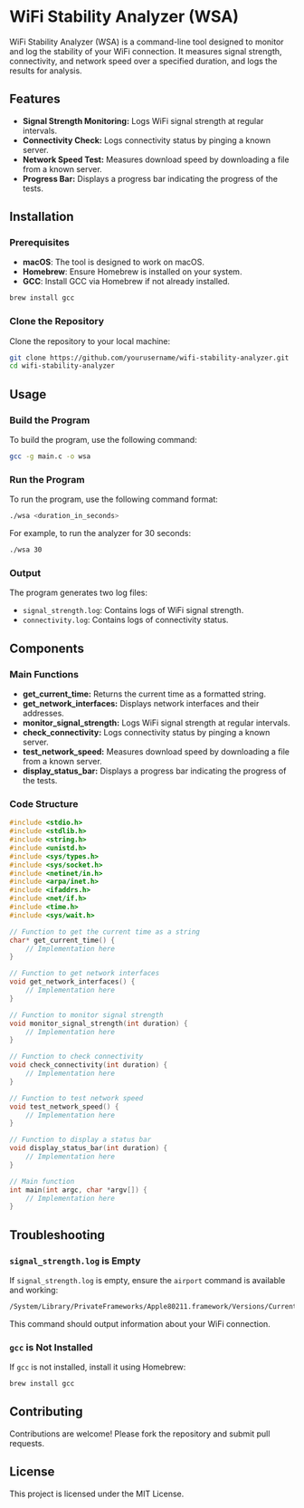 # WiFi Stability Analyzer (WSA)

WiFi Stability Analyzer (WSA) is a command-line tool designed to monitor and log the stability of your WiFi connection. It measures signal strength, connectivity, and network speed over a specified duration, and logs the results for analysis.

## Features

- **Signal Strength Monitoring:** Logs WiFi signal strength at regular intervals.
- **Connectivity Check:** Logs connectivity status by pinging a known server.
- **Network Speed Test:** Measures download speed by downloading a file from a known server.
- **Progress Bar:** Displays a progress bar indicating the progress of the tests.

## Installation

### Prerequisites

- **macOS**: The tool is designed to work on macOS.
- **Homebrew**: Ensure Homebrew is installed on your system.
- **GCC**: Install GCC via Homebrew if not already installed.

```sh
brew install gcc
```

### Clone the Repository

Clone the repository to your local machine:

```sh
git clone https://github.com/yourusername/wifi-stability-analyzer.git
cd wifi-stability-analyzer
```

## Usage

### Build the Program

To build the program, use the following command:

```sh
gcc -g main.c -o wsa
```

### Run the Program

To run the program, use the following command format:

```sh
./wsa <duration_in_seconds>
```

For example, to run the analyzer for 30 seconds:

```sh
./wsa 30
```

### Output

The program generates two log files:

- `signal_strength.log`: Contains logs of WiFi signal strength.
- `connectivity.log`: Contains logs of connectivity status.

## Components

### Main Functions

- **get_current_time:** Returns the current time as a formatted string.
- **get_network_interfaces:** Displays network interfaces and their addresses.
- **monitor_signal_strength:** Logs WiFi signal strength at regular intervals.
- **check_connectivity:** Logs connectivity status by pinging a known server.
- **test_network_speed:** Measures download speed by downloading a file from a known server.
- **display_status_bar:** Displays a progress bar indicating the progress of the tests.

### Code Structure

```c
#include <stdio.h>
#include <stdlib.h>
#include <string.h>
#include <unistd.h>
#include <sys/types.h>
#include <sys/socket.h>
#include <netinet/in.h>
#include <arpa/inet.h>
#include <ifaddrs.h>
#include <net/if.h>
#include <time.h>
#include <sys/wait.h>

// Function to get the current time as a string
char* get_current_time() {
    // Implementation here
}

// Function to get network interfaces
void get_network_interfaces() {
    // Implementation here
}

// Function to monitor signal strength
void monitor_signal_strength(int duration) {
    // Implementation here
}

// Function to check connectivity
void check_connectivity(int duration) {
    // Implementation here
}

// Function to test network speed
void test_network_speed() {
    // Implementation here
}

// Function to display a status bar
void display_status_bar(int duration) {
    // Implementation here
}

// Main function
int main(int argc, char *argv[]) {
    // Implementation here
}
```

## Troubleshooting

### `signal_strength.log` is Empty

If `signal_strength.log` is empty, ensure the `airport` command is available and working:

```sh
/System/Library/PrivateFrameworks/Apple80211.framework/Versions/Current/Resources/airport -I
```

This command should output information about your WiFi connection.

### `gcc` is Not Installed

If `gcc` is not installed, install it using Homebrew:

```sh
brew install gcc
```

## Contributing

Contributions are welcome! Please fork the repository and submit pull requests.

## License

This project is licensed under the MIT License.
